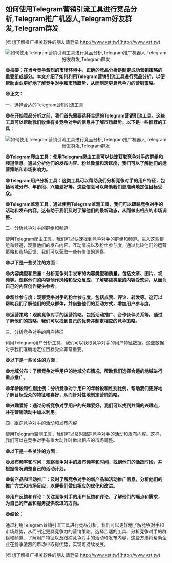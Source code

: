 ## **如何使用Telegram营销引流工具进行竞品分析,Telegram推广机器人,Telegram好友群发,Telegram群发**

[😍想了解推广相关软件的朋友请登录 http://www.vst.tw](http://www.vst.tw)

 <center><img src="https://vst.tw/MP4/tuiguang/png/1.png" alt="如何使用Telegram营销引流工具进行竞品分析,Telegram推广机器人,Telegram好友群发,Telegram群发"></center>

**😄摘要：在当今竞争激烈的市场环境中，正确的竞品分析是制定成功营销策略的重要组成部分。本文介绍了如何利用Telegram营销引流工具进行竞品分析，以便帮助企业更好地了解竞争对手和市场趋势，从而制定更具竞争力的营销策略。**

**😄正文：**

一、选择合适的Telegram营销引流工具

**😄在开始竞品分析之前，我们首先需要选择合适的Telegram营销引流工具。这些工具可以帮助我们收集有关竞争对手的信息并了解市场趋势。以下是一些推荐的工具：**

 <center><img src="https://vst.tw/MP4/tuiguang/png/5.png" alt="如何使用Telegram营销引流工具进行竞品分析,Telegram推广机器人,Telegram好友群发,Telegram群发"></center>

**😄Telegram爬虫工具：使用Telegram爬虫工具可以快速获取竞争对手的群组和频道信息。通过分析他们的发布内容、粉丝数量和活跃度，我们可以了解他们的运营策略和市场影响力。**

**😄Telegram用户分析工具：这类工具可以帮助我们分析竞争对手的用户特征，包括地域分布、年龄段、兴趣爱好等。这些信息可以帮助我们更准确地定位目标受众。**

**😄Telegram监测工具：通过使用Telegram监测工具，我们可以跟踪竞争对手的活动和发布内容。这有助于我们及时了解他们的最新动态，从而做出相应的市场调整。**

二、分析竞争对手的群组和频道

使用Telegram爬虫工具，我们可以快速找到竞争对手的群组和频道。进入这些群组和频道，观察他们的发布内容、互动情况以及粉丝参与度。通过比较他们的运营策略和市场反馈，我们可以获取一些有价值的洞察。

**😄以下是一些关注的方面：**

**😄内容类型和质量：分析竞争对手发布的内容类型和质量，包括文章、图片、视频等。观察他们的内容创作风格和受众反应，了解哪些类型的内容受欢迎，从而为自己的内容创作提供参考。**

**😄粉丝参与度：观察竞争对手的粉丝参与度，包括点赞、评论、转发等。这可以帮助我们了解他们的受众群体，并借鉴他们的互动方式，增加用户参与度。**

**😄运营策略：观察竞争对手的运营策略，包括活动推广、合作伙伴关系等。通过了解他们的策略，我们可以找到自己的优势并制定相应的竞争策略。**

三、分析竞争对手的用户特征

利用Telegram用户分析工具，我们可以获取竞争对手的用户特征数据。这些数据对于我们准确地定位目标受众非常重要。

**😄以下是一些关注的方面：**

**😄地域分布：了解竞争对手用户的地域分布情况，帮助我们选择合适的地域进行重点推广。**

**😄年龄段和性别比例：分析竞争对手用户的年龄段和性别比例，帮助我们更好地了解目标受众的特征和喜好，从而针对性地制定营销策略。**

**😄兴趣爱好：通过分析竞争对手用户的兴趣爱好，我们可以找到共同的兴趣点，并在营销活动中加以利用。**

四、跟踪竞争对手的活动和发布内容

使用Telegram监测工具，我们可以及时跟踪竞争对手的活动和发布内容。这样，我们可以在竞争对手有重大动作时做出相应的市场调整。

**😄以下是一些关注的方面：**

**😄发布频率和时间：观察竞争对手的发布频率和时间，找到他们的活跃时段，并根据情况调整自己的活动计划。**

**😄新产品和活动推广：及时了解竞争对手的新产品和活动推广信息，分析他们的推广方式和市场反应，以便我们做出相应的优化和改进。**

**😄用户反馈和评论：关注竞争对手的用户反馈和评论，了解他们的痛点和需求，为自己的产品和服务提供改进的方向。**

**😄结论：**

通过利用Telegram营销引流工具进行竞品分析，我们可以更好地了解竞争对手和市场趋势，从而制定更具竞争力的营销策略。选择合适的工具、分析竞争对手的群组和频道、了解用户特征以及跟踪竞争对手的活动和发布内容，这些方法将帮助企业在竞争激烈的市场中取得优势，实现可持续发展。

[😍想了解推广相关软件的朋友请登录 http://www.vst.tw](http://www.vst.tw)



